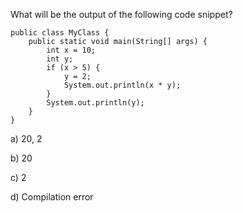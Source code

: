 What will be the output of the following code snippet?

```
public class MyClass {
    public static void main(String[] args) {
        int x = 10;
        int y;
        if (x > 5) {
            y = 2;
            System.out.println(x * y);
        }
        System.out.println(y);
    }
}
```

a) 20, 2

b) 20

c) 2

d) Compilation error